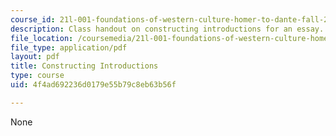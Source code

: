 ```yaml
---
course_id: 21l-001-foundations-of-western-culture-homer-to-dante-fall-2008
description: Class handout on constructing introductions for an essay.
file_location: /coursemedia/21l-001-foundations-of-western-culture-homer-to-dante-fall-2008/4f4ad692236d0179e55b79c8eb63b56f_construct_intro.pdf
file_type: application/pdf
layout: pdf
title: Constructing Introductions
type: course
uid: 4f4ad692236d0179e55b79c8eb63b56f

---
```

None